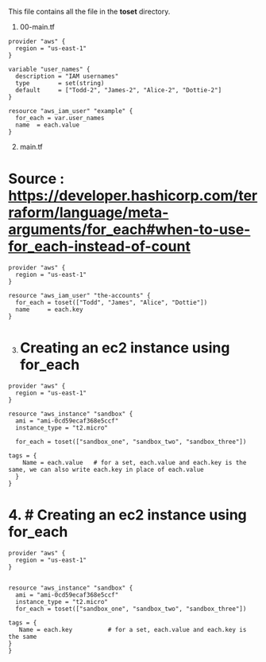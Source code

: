  This file contains all the file in the **toset** directory.

1. 00-main.tf
```
provider "aws" {
  region = "us-east-1"
}

variable "user_names" {
  description = "IAM usernames"
  type        = set(string)
  default     = ["Todd-2", "James-2", "Alice-2", "Dottie-2"]                             
}

resource "aws_iam_user" "example" {
  for_each = var.user_names
  name  = each.value
}
```

2. main.tf
 # Source : https://developer.hashicorp.com/terraform/language/meta-arguments/for_each#when-to-use-for_each-instead-of-count

```
provider "aws" {
  region = "us-east-1"
}

resource "aws_iam_user" "the-accounts" {
  for_each = toset(["Todd", "James", "Alice", "Dottie"])
  name     = each.key
}
```

3. # Creating an ec2 instance using for_each

```
provider "aws" {
  region = "us-east-1"
}

resource "aws_instance" "sandbox" {
  ami = "ami-0cd59ecaf368e5ccf"
  instance_type = "t2.micro"
 
  for_each = toset(["sandbox_one", "sandbox_two", "sandbox_three"])
 
tags = {
    Name = each.value   # for a set, each.value and each.key is the same, we can also write each.key in place of each.value
  }
}

```

# 4. # Creating an ec2 instance using for_each

```
provider "aws" {
  region = "us-east-1"
}


resource "aws_instance" "sandbox" {
  ami = "ami-0cd59ecaf368e5ccf" 
  instance_type = "t2.micro"
  for_each = toset(["sandbox_one", "sandbox_two", "sandbox_three"])
  
tags = { 
   Name = each.key          # for a set, each.value and each.key is the same
}
}

```

